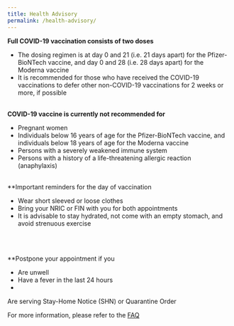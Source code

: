```yaml
---
title: Health Advisory
permalink: /health-advisory/
---
```

**Full COVID-19 vaccination consists of two doses**

- The dosing regimen is at day 0 and 21 (i.e. 21 days apart) for the Pfizer-BioNTech vaccine, and day 0 and 28 (i.e. 28 days apart) for the Moderna vaccine
- It is recommended for those who have received the COVID-19 vaccinations to defer other non-COVID-19 vaccinations for 2 weeks or more, if possible
  <br/>
  <br/>

**COVID-19 vaccine is currently not recommended for**

- Pregnant women
- Individuals below 16 years of age for the Pfizer-BioNTech vaccine, and individuals below 18 years of age for the Moderna vaccine
- Persons with a severely weakened immune system
- Persons with a history of a life-threatening allergic reaction (anaphylaxis)
  <br/>
  <br/>

**Important reminders for the day of vaccination

- Wear short sleeved or loose clothes
- Bring your NRIC or FIN with you for both appointments
- It is advisable to stay hydrated, not come with an empty stomach, and avoid strenuous exercise
 <br/>
 <br/>

**Postpone your appointment if you

- Are unwell
- Have a fever in the last 24 hours
- 
 Are serving Stay-Home Notice (SHN) or Quarantine Order


For more information, please refer to the [FAQ](/faq)